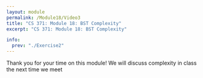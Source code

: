 ```yaml
---
layout: module
permalink: /Module18/Video3
title: "CS 371: Module 18: BST Complexity"
excerpt: "CS 371: Module 18: BST Complexity"

info:
  prev: "./Exercise2"
---
```


Thank you for your time on this module!  We will discuss complexity in class the next time we meet